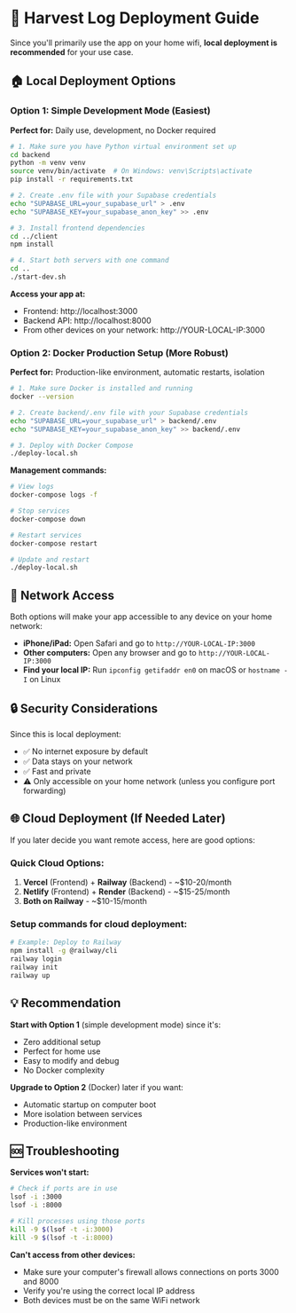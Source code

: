 # 🚀 Harvest Log Deployment Guide

Since you'll primarily use the app on your home wifi, **local deployment is recommended** for your use case.

## 🏠 Local Deployment Options

### Option 1: Simple Development Mode (Easiest)

**Perfect for:** Daily use, development, no Docker required

```bash
# 1. Make sure you have Python virtual environment set up
cd backend
python -m venv venv
source venv/bin/activate  # On Windows: venv\Scripts\activate
pip install -r requirements.txt

# 2. Create .env file with your Supabase credentials
echo "SUPABASE_URL=your_supabase_url" > .env
echo "SUPABASE_KEY=your_supabase_anon_key" >> .env

# 3. Install frontend dependencies
cd ../client
npm install

# 4. Start both servers with one command
cd ..
./start-dev.sh
```

**Access your app at:**
- Frontend: http://localhost:3000
- Backend API: http://localhost:8000
- From other devices on your network: http://YOUR-LOCAL-IP:3000

### Option 2: Docker Production Setup (More Robust)

**Perfect for:** Production-like environment, automatic restarts, isolation

```bash
# 1. Make sure Docker is installed and running
docker --version

# 2. Create backend/.env file with your Supabase credentials
echo "SUPABASE_URL=your_supabase_url" > backend/.env
echo "SUPABASE_KEY=your_supabase_anon_key" >> backend/.env

# 3. Deploy with Docker Compose
./deploy-local.sh
```

**Management commands:**
```bash
# View logs
docker-compose logs -f

# Stop services
docker-compose down

# Restart services
docker-compose restart

# Update and restart
./deploy-local.sh
```

## 📱 Network Access

Both options will make your app accessible to any device on your home network:

- **iPhone/iPad:** Open Safari and go to `http://YOUR-LOCAL-IP:3000`
- **Other computers:** Open any browser and go to `http://YOUR-LOCAL-IP:3000`
- **Find your local IP:** Run `ipconfig getifaddr en0` on macOS or `hostname -I` on Linux

## 🔒 Security Considerations

Since this is local deployment:
- ✅ No internet exposure by default
- ✅ Data stays on your network
- ✅ Fast and private
- ⚠️ Only accessible on your home network (unless you configure port forwarding)

## 🌐 Cloud Deployment (If Needed Later)

If you later decide you want remote access, here are good options:

### Quick Cloud Options:
1. **Vercel** (Frontend) + **Railway** (Backend) - ~$10-20/month
2. **Netlify** (Frontend) + **Render** (Backend) - ~$15-25/month  
3. **Both on Railway** - ~$10-15/month

### Setup commands for cloud deployment:
```bash
# Example: Deploy to Railway
npm install -g @railway/cli
railway login
railway init
railway up
```

## 💡 Recommendation

**Start with Option 1** (simple development mode) since it's:
- Zero additional setup
- Perfect for home use
- Easy to modify and debug
- No Docker complexity

**Upgrade to Option 2** (Docker) later if you want:
- Automatic startup on computer boot
- More isolation between services
- Production-like environment

## 🆘 Troubleshooting

**Services won't start:**
```bash
# Check if ports are in use
lsof -i :3000
lsof -i :8000

# Kill processes using those ports
kill -9 $(lsof -t -i:3000)
kill -9 $(lsof -t -i:8000)
```

**Can't access from other devices:**
- Make sure your computer's firewall allows connections on ports 3000 and 8000
- Verify you're using the correct local IP address
- Both devices must be on the same WiFi network 